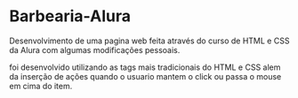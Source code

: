 # Barbearia-Alura
Desenvolvimento de uma pagina web feita através do curso de HTML e CSS da Alura com algumas modificações pessoais.

foi desenvolvido utilizando as tags mais tradicionais do HTML e CSS alem da inserção de ações quando o usuario mantem o click ou passa o mouse em cima do item.
